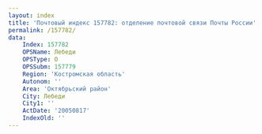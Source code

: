 ```yaml
---
layout: index
title: 'Почтовый индекс 157782: отделение почтовой связи Почты России'
permalink: /157782/
data:
    Index: 157782
    OPSName: Лебеди
    OPSType: О
    OPSSubm: 157779
    Region: 'Костромская область'
    Autonom: ''
    Area: 'Октябрьский район'
    City: Лебеди
    City1: ''
    ActDate: '20050817'
    IndexOld: ''
---
```

